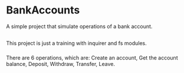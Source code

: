 # BankAccounts

A simple project that simulate operations of a bank account. 

##

This project is just a training with inquirer and fs modules.

###

There are 6 operations, which are:
Create an account,
Get the account balance,
Deposit,
Withdraw,
Transfer,
Leave.
